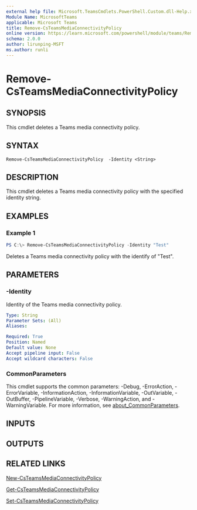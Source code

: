 ```yaml
---
external help file: Microsoft.TeamsCmdlets.PowerShell.Custom.dll-Help.xml
Module Name: MicrosoftTeams
applicable: Microsoft Teams
title: Remove-CsTeamsMediaConnectivityPolicy
online version: https://learn.microsoft.com/powershell/module/teams/Remove-CsTeamsMediaConnectivityPolicy
schema: 2.0.0
author: lirunping-MSFT
ms.author: runli
---
```


# Remove-CsTeamsMediaConnectivityPolicy

## SYNOPSIS

This cmdlet deletes a Teams media connectivity policy.

## SYNTAX

```
Remove-CsTeamsMediaConnectivityPolicy  -Identity <String>
```

## DESCRIPTION

This cmdlet deletes a Teams media connectivity policy with the specified identity string.

## EXAMPLES

### Example 1
```powershell
PS C:\> Remove-CsTeamsMediaConnectivityPolicy -Identity "Test"
```

Deletes a Teams media connectivity policy with the identify of "Test".

## PARAMETERS

### -Identity
Identity of the Teams media connectivity policy.

```yaml
Type: String
Parameter Sets: (All)
Aliases:

Required: True
Position: Named
Default value: None
Accept pipeline input: False
Accept wildcard characters: False
```

### CommonParameters
This cmdlet supports the common parameters: -Debug, -ErrorAction, -ErrorVariable, -InformationAction, -InformationVariable, -OutVariable, -OutBuffer, -PipelineVariable, -Verbose, -WarningAction, and -WarningVariable. For more information, see [about_CommonParameters](https://go.microsoft.com/fwlink/?LinkID=113216).

## INPUTS

## OUTPUTS

## RELATED LINKS

[New-CsTeamsMediaConnectivityPolicy](New-CsTeamsMediaConnectivityPolicy.md)

[Get-CsTeamsMediaConnectivityPolicy](Get-CsTeamsMediaConnectivityPolicy.yml)

[Set-CsTeamsMediaConnectivityPolicy](Set-CsTeamsMediaConnectivityPolicy.yml)

